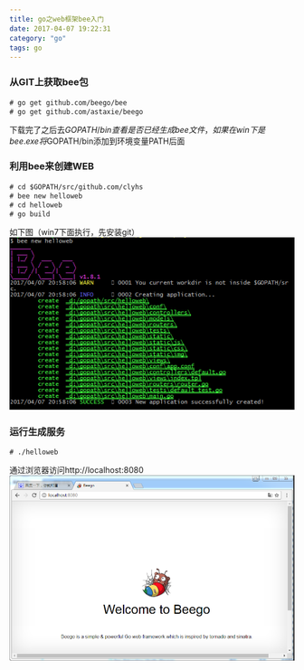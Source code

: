 ```yaml
---
title: go之web框架bee入门
date: 2017-04-07 19:22:31
category: "go"
tags: go
---
```

### 从GIT上获取bee包
```
# go get github.com/beego/bee
# go get github.com/astaxie/beego
```
下载完了之后去$GOPATH/bin查看是否已经生成bee文件，如果在win下是bee.exe
将$GOPATH/bin添加到环境变量PATH后面

### 利用bee来创建WEB
```
# cd $GOPATH/src/github.com/clyhs
# bee new helloweb
# cd helloweb
# go build
```
如下图（win7下面执行，先安装git）
![](https://github.com/clyhs/clyhs.github.io/blob/master/images/go/go_01.png?raw=true)
### 运行生成服务
```
# ./helloweb
```
通过浏览器访问http://localhost:8080
![](https://github.com/clyhs/clyhs.github.io/blob/master/images/go/go_02.png?raw=true)